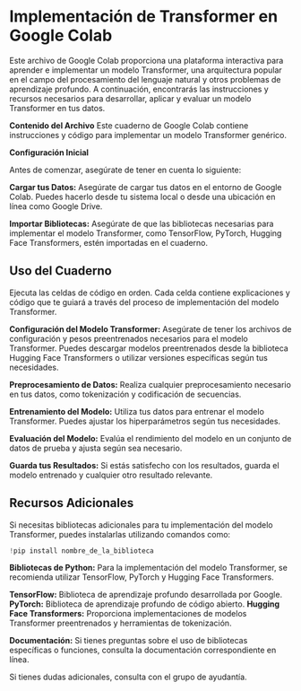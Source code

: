 # Implementación de Transformer en Google Colab

Este archivo de Google Colab proporciona una plataforma interactiva para aprender e implementar un modelo Transformer, una arquitectura popular en el campo del procesamiento del lenguaje natural y otros problemas de aprendizaje profundo. A continuación, encontrarás las instrucciones y recursos necesarios para desarrollar, aplicar y evaluar un modelo Transformer en tus datos.

**Contenido del Archivo** 
Este cuaderno de Google Colab contiene instrucciones y código para implementar un modelo Transformer genérico.

**Configuración Inicial**

Antes de comenzar, asegúrate de tener en cuenta lo siguiente:

**Cargar tus Datos:** Asegúrate de cargar tus datos en el entorno de Google Colab. Puedes hacerlo desde tu sistema local o desde una ubicación en línea como Google Drive.

**Importar Bibliotecas:** Asegúrate de que las bibliotecas necesarias para implementar el modelo Transformer, como TensorFlow, PyTorch, Hugging Face Transformers, estén importadas en el cuaderno.

## Uso del Cuaderno

Ejecuta las celdas de código en orden. Cada celda contiene explicaciones y código que te guiará a través del proceso de implementación del modelo Transformer.

**Configuración del Modelo Transformer:** Asegúrate de tener los archivos de configuración y pesos preentrenados necesarios para el modelo Transformer. Puedes descargar modelos preentrenados desde la biblioteca Hugging Face Transformers o utilizar versiones específicas según tus necesidades.

**Preprocesamiento de Datos:** Realiza cualquier preprocesamiento necesario en tus datos, como tokenización y codificación de secuencias.

**Entrenamiento del Modelo:** Utiliza tus datos para entrenar el modelo Transformer. Puedes ajustar los hiperparámetros según tus necesidades.

**Evaluación del Modelo:** Evalúa el rendimiento del modelo en un conjunto de datos de prueba y ajusta según sea necesario.

**Guarda tus Resultados:** Si estás satisfecho con los resultados, guarda el modelo entrenado y cualquier otro resultado relevante.

## Recursos Adicionales

Si necesitas bibliotecas adicionales para tu implementación del modelo Transformer, puedes instalarlas utilizando comandos como:

```python
!pip install nombre_de_la_biblioteca
```

**Bibliotecas de Python:** Para la implementación del modelo Transformer, se recomienda utilizar TensorFlow, PyTorch y Hugging Face Transformers.

**TensorFlow:** Biblioteca de aprendizaje profundo desarrollada por Google.
**PyTorch:** Biblioteca de aprendizaje profundo de código abierto.
**Hugging Face Transformers:** Proporciona implementaciones de modelos Transformer preentrenados y herramientas de tokenización.

**Documentación:** Si tienes preguntas sobre el uso de bibliotecas específicas o funciones, consulta la documentación correspondiente en línea.

Si tienes dudas adicionales, consulta con el grupo de ayudantía.
